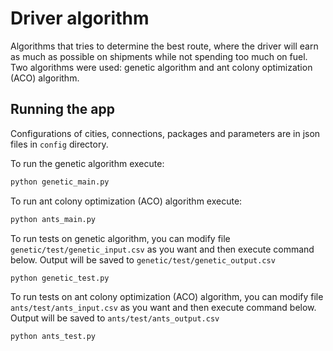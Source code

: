 # Driver algorithm

Algorithms that tries to determine the best route, where the driver will earn as much as possible on shipments while not spending too much on fuel. Two algorithms were used: genetic algorithm and ant colony optimization (ACO) algorithm.

## Running the app

Configurations of cities, connections, packages and parameters are in json files in `config` directory.

To run the genetic algorithm execute:
```bash
python genetic_main.py
```

To run ant colony optimization (ACO) algorithm execute:
```bash
python ants_main.py
```

To run tests on genetic algorithm, you can modify file `genetic/test/genetic_input.csv` as you want and then execute command below. Output will be saved to `genetic/test/genetic_output.csv`
```bash
python genetic_test.py
```

To run tests on ant colony optimization (ACO) algorithm, you can modify file `ants/test/ants_input.csv` as you want and then execute command below. Output will be saved to `ants/test/ants_output.csv`
```bash
python ants_test.py
```